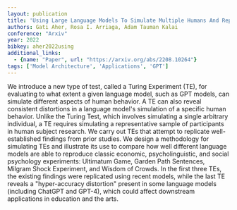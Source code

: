 ```yaml
---
layout: publication
title: 'Using Large Language Models To Simulate Multiple Humans And Replicate Human Subject Studies'
authors: Gati Aher, Rosa I. Arriaga, Adam Tauman Kalai
conference: "Arxiv"
year: 2022
bibkey: aher2022using
additional_links:
  - {name: "Paper", url: "https://arxiv.org/abs/2208.10264"}
tags: ['Model Architecture', 'Applications', 'GPT']
---
```

We introduce a new type of test, called a Turing Experiment (TE), for
evaluating to what extent a given language model, such as GPT models, can
simulate different aspects of human behavior. A TE can also reveal consistent
distortions in a language model's simulation of a specific human behavior.
Unlike the Turing Test, which involves simulating a single arbitrary
individual, a TE requires simulating a representative sample of participants in
human subject research. We carry out TEs that attempt to replicate
well-established findings from prior studies. We design a methodology for
simulating TEs and illustrate its use to compare how well different language
models are able to reproduce classic economic, psycholinguistic, and social
psychology experiments: Ultimatum Game, Garden Path Sentences, Milgram Shock
Experiment, and Wisdom of Crowds. In the first three TEs, the existing findings
were replicated using recent models, while the last TE reveals a
"hyper-accuracy distortion" present in some language models (including ChatGPT
and GPT-4), which could affect downstream applications in education and the
arts.
